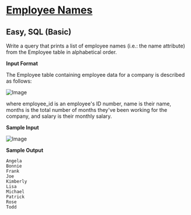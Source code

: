 # [Employee Names](https://www.hackerrank.com/challenges/name-of-employees/problem?isFullScreen=true)

## Easy, SQL (Basic)
Write a query that prints a list of employee names (i.e.: the name attribute) from the Employee table in alphabetical order.

**Input Format**

The Employee table containing employee data for a company is described as follows:

![Image](https://github.com/user-attachments/assets/5ad6afa9-94e5-4b53-aa58-4b696bb27cde)

where employee_id is an employee's ID number, name is their name, months is the total number of months they've been working for the company, and salary is their monthly salary.

**Sample Input**

![Image](https://github.com/user-attachments/assets/acb521cf-6712-45e3-94e2-ce9e9fb6fa0d)


**Sample Output**

```
Angela
Bonnie
Frank
Joe
Kimberly
Lisa
Michael
Patrick
Rose
Todd
```
